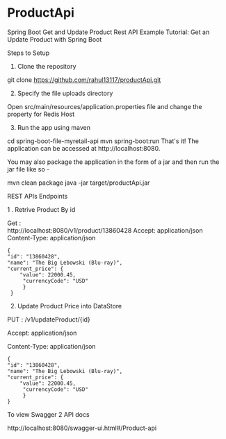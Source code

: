 # ProductApi
Spring Boot Get and Update  Product Rest API Example
Tutorial: Get  an Update Product with Spring Boot

Steps to Setup

1. Clone the repository

git clone https://github.com/rahul13117/productApi.git


2. Specify the file uploads directory

Open src/main/resources/application.properties file and change the property for Redis Host 


3. Run the app using maven

cd spring-boot-file-myretail-api
mvn spring-boot:run
That's it! The application can be accessed at http://localhost:8080.

You may also package the application in the form of a jar and then run the jar file like so -

mvn clean package
java -jar target/productApi.jar



 REST APIs Endpoints

  1 .  Retrive  Product By id 
  
  Get :   
         http://localhost:8080/v1/product/13860428 
         Accept: application/json
         Content-Type: application/json

  
  
    {  
    "id": "13860428", 
    "name": "The Big Lebowski (Blu-ray)",
    "current_price": {
        "value": 22000.45,
         "currencyCode": "USD"
         }
     }


  2. Update Product Price into DataStore

  PUT :  /v1/updateProduct/{id}
  
  Accept: application/json
  
  Content-Type: application/json

    {
    "id": "13860428",
    "name": "The Big Lebowski (Blu-ray)",
    "current_price": {
        "value": 22000.45,
         "currencyCode": "USD"
         }
    }


To view Swagger 2 API docs

http://localhost:8080/swagger-ui.html#/Product-api

